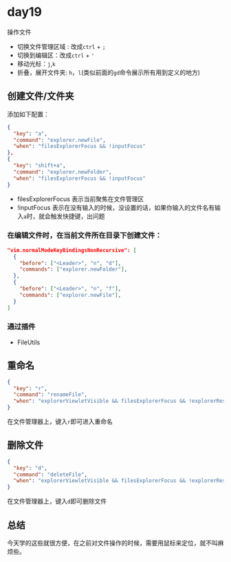 # day19

操作文件

- 切换文件管理区域 : 改成`ctrl` + `;`
- 切换到编辑区：改成`ctrl` + `'`
- 移动光标：`j`,`k`
- 折叠，展开文件夹: `h`，`l`(类似前面的`gd`命令展示所有用到定义的地方)

## 创建文件/文件夹

添加如下配置：

```json
{
  "key": "a",
  "command": "explorer.newFile",
  "when": "filesExplorerFocus && !inputFocus"
},
{
  "key": "shift+a",
  "command": "explorer.newFolder",
  "when": "filesExplorerFocus && !inputFocus"
}
```
- filesExplorerFocus 表示当前聚焦在文件管理区
- !inputFocus 表示在没有输入的时候，没设置的话，如果你输入的文件名有输入`a`时，就会触发快捷键，出问题

### 在编辑文件时，在当前文件所在目录下创建文件：

```json
"vim.normalModeKeyBindingsNonRecursive": [
  {
    "before": ["<Leader>", "n", "d"],
    "commands": ["explorer.newFolder"],
  },
  {
    "before": ["<Leader>", "n", "f"],
    "commands": ["explorer.newFile"],
  }
]
```

### 通过插件

- FileUtils

## 重命名

```json
{
  "key": "r",
  "command": "renameFile",
  "when": "explorerViewletVisible && filesExplorerFocus && !explorerResourceIsRoot && !explorerResourceReadonly && !inputFocus"
}
```

在文件管理器上，键入`r`即可进入重命名

## 删除文件

```json
{
  "key": "d",
  "command": "deleteFile",
  "when": "explorerViewletVisible && filesExplorerFocus && !explorerResourceReadonly && !inputFocus"
}
```


在文件管理器上，键入`d`即可删除文件

## 总结

今天学的这些就很方便，在之前对文件操作的时候，需要用鼠标来定位，就不叫麻烦些。